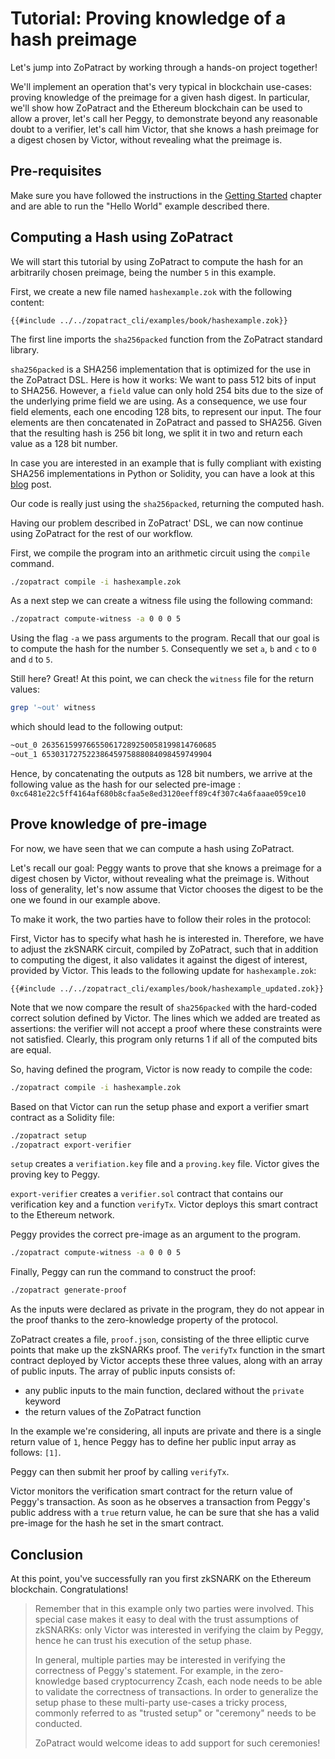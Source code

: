 # Tutorial: Proving knowledge of a hash preimage

Let's jump into ZoPatract by working through a hands-on project together!

We'll implement an operation that's very typical in blockchain use-cases: proving knowledge of the preimage for a given hash digest.
In particular, we'll show how ZoPatract and the Ethereum blockchain can be used to allow a prover, let's call her Peggy, to demonstrate beyond any reasonable doubt to a verifier, let's call him Victor, that she knows a hash preimage for a digest chosen by Victor, without revealing what the preimage is.

## Pre-requisites

Make sure you have followed the instructions in the [Getting Started](gettingstarted.md) chapter and are able to run the "Hello World" example described there.

## Computing a Hash using ZoPatract

We will start this tutorial by using ZoPatract to compute the hash for an arbitrarily chosen preimage, being the number `5` in this example.

First, we create a new file named `hashexample.zok` with the following content:

```zopatract
{{#include ../../zopatract_cli/examples/book/hashexample.zok}}
```

The first line imports the `sha256packed` function from the ZoPatract standard library.

`sha256packed` is a SHA256 implementation that is optimized for the use in the ZoPatract DSL. Here is how it works: We want to pass 512 bits of input to SHA256. However, a `field` value can only hold 254 bits due to the size of the underlying prime field we are using. As a consequence, we use four field elements, each one encoding 128 bits, to represent our input. The four elements are then concatenated in ZoPatract and passed to SHA256. Given that the resulting hash is 256 bit long, we split it in two and return each value as a 128 bit number.

In case you are interested in an example that is fully compliant with existing SHA256 implementations in Python or Solidity, you can have a look at this [blog](https://blog.decentriq.ch/proving-hash-pre-image-zksnarks-zopatract) post.

Our code is really just using the `sha256packed`, returning the computed hash.

Having our problem described in ZoPatract' DSL, we can now continue using ZoPatract for the rest of our workflow.

First, we compile the program into an arithmetic circuit using the `compile` command.

```sh
./zopatract compile -i hashexample.zok
```

As a next step we can create a witness file using the following command:

```sh
./zopatract compute-witness -a 0 0 0 5
```

Using the flag `-a` we pass arguments to the program. Recall that our goal is to compute the hash for the number `5`. Consequently we set `a`, `b` and `c` to `0` and  `d` to  `5`.

Still here? Great! At this point, we can check the `witness` file for the return values:

```sh
grep '~out' witness
```

which should lead to the following output:

```sh
~out_0 263561599766550617289250058199814760685
~out_1 65303172752238645975888084098459749904
```

Hence, by concatenating the outputs as 128 bit numbers, we arrive at the following value as the hash for our selected pre-image :
`0xc6481e22c5ff4164af680b8cfaa5e8ed3120eeff89c4f307c4a6faaae059ce10`

## Prove knowledge of pre-image

For now, we have seen that we can compute a hash using ZoPatract.

Let's recall our goal: Peggy wants to prove that she knows a preimage for a digest chosen by Victor, without revealing what the preimage is. Without loss of generality, let's now assume that Victor chooses the digest to be the one we found in our example above.

To make it work, the two parties have to follow their roles in the protocol:

First, Victor has to specify what hash he is interested in. Therefore, we have to adjust the zkSNARK circuit, compiled by ZoPatract, such that in addition to computing the digest, it also validates it against the digest of interest, provided by Victor. This leads to the following update for `hashexample.zok`:

```zopatract
{{#include ../../zopatract_cli/examples/book/hashexample_updated.zok}}
```

Note that we now compare the result of `sha256packed` with the hard-coded correct solution defined by Victor. The lines which we added are treated as assertions: the verifier will not accept a proof where these constraints were not satisfied. Clearly, this program only returns 1 if all of the computed bits are equal.

So, having defined the program, Victor is now ready to compile the code:

```sh
./zopatract compile -i hashexample.zok
```

Based on that Victor can run the setup phase and export a verifier smart contract as a Solidity file:

```sh
./zopatract setup
./zopatract export-verifier
```

`setup` creates a `verifiation.key` file and a `proving.key` file. Victor gives the proving key to Peggy.

`export-verifier` creates a `verifier.sol` contract that contains our verification key and a function `verifyTx`. Victor deploys this smart contract to the Ethereum network.

Peggy provides the correct pre-image as an argument to the program.

```sh
./zopatract compute-witness -a 0 0 0 5
```

Finally, Peggy can run the command to construct the proof:

```sh
./zopatract generate-proof
```

As the inputs were declared as private in the program, they do not appear in the proof thanks to the zero-knowledge property of the protocol.

ZoPatract creates a file, `proof.json`,  consisting of the three elliptic curve points that make up the zkSNARKs proof. The `verifyTx` function in the smart contract deployed by Victor accepts these three values, along with an array of public inputs. The array of public inputs consists of:

* any public inputs to the main function, declared without the `private` keyword
* the return values of the ZoPatract function

In the example we're considering, all inputs are private and there is a single return value of `1`, hence Peggy has to define her public input array as follows: `[1]`.

Peggy can then submit her proof by calling `verifyTx`.

Victor monitors the verification smart contract for the return value of Peggy's transaction. As soon as he observes a transaction from Peggy's public address with a `true` return value, he can be sure that she has a valid pre-image for the hash he set in the smart contract.

## Conclusion

At this point, you've successfully ran you first zkSNARK on the Ethereum blockchain. Congratulations!

>Remember that in this example only two parties were involved. This special case makes it easy to deal with the trust assumptions of zkSNARKs: only Victor was interested in verifying the claim by Peggy, hence he can trust his execution of the setup phase.
>
>In general, multiple parties may be interested in verifying the correctness of Peggy's statement. For example, in the zero-knowledge based cryptocurrency Zcash, each node needs to be able to validate the correctness of transactions. In order to generalize the setup phase to these multi-party use-cases a tricky process, commonly referred to as "trusted setup" or "ceremony" needs to be conducted.
>
>ZoPatract would welcome ideas to add support for such ceremonies!
